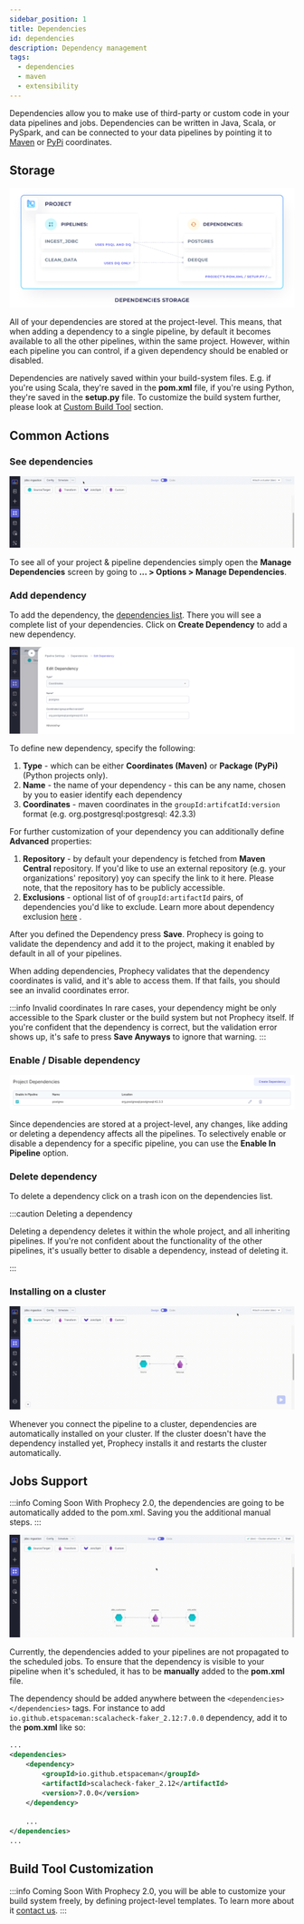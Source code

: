 ```yaml
---
sidebar_position: 1
title: Dependencies
id: dependencies
description: Dependency management
tags:
  - dependencies
  - maven
  - extensibility
---
```


Dependencies allow you to make use of third-party or custom code in your data pipelines and jobs. Dependencies can be
written in Java, Scala, or PySpark, and can be connected to your data pipelines by pointing it
to [Maven](https://mvnrepository.com/) or [PyPi](https://pypi.org/) coordinates.

## Storage

![See Dependencies](img/dependencies-storage.png)

All of your dependencies are stored at the project-level. This means, that when adding a dependency to a single
pipeline, by default it becomes available to all the other pipelines, within the same project. However, within each
pipeline you can control, if a given dependency should be enabled or disabled.

Dependencies are natively saved within your build-system files. E.g. if you're using Scala, they're saved in the
**pom.xml** file, if you're using Python, they're saved in the **setup.py** file. To customize the build system further,
please
look at [Custom Build Tool](#build-tool-customization) section.

## Common Actions

### See dependencies

![See Dependencies](img/dependencies-open.gif)

To see all of your project & pipeline dependencies simply open the **Manage Dependencies** screen by going to **... >
Options > Manage Dependencies**.

### Add dependency

To add the dependency, the [dependencies list](#see-dependencies). There you will see a complete list of your
dependencies. Click on **Create Dependency** to add a new dependency.

![Add Dependency](img/dependencies-add.png)

To define new dependency, specify the following:

1. **Type** - which can be either **Coordinates (Maven)** or **Package (PyPi)** (Python projects only).
2. **Name** - the name of your dependency - this can be any name, chosen by you to easier identify each dependency
3. **Coordinates** - maven coordinates in the `groupId:artifcatId:version` format (e.g. org.postgresql:postgresql:
   42.3.3)

For further customization of your dependency you can additionally define **Advanced** properties:

1. **Repository** - by default your dependency is fetched from **Maven Central** repository. If you'd like to use an
   external repository (e.g. your organizations' repository) yoy can specify the link to it here. Please note, that
   the repository has to be publicly accessible.
2. **Exclusions** - optional list of of `groupId:artifactId` pairs, of dependencies you'd like to exclude. Learn more
   about dependency
   exclusion [here](https://maven.apache.org/guides/introduction/introduction-to-optional-and-excludes-dependencies.html#dependency-exclusions)
   .

After you defined the Dependency press **Save**. Prophecy is going to validate the dependency and add it to the project,
making it enabled by default in all of your pipelines.

When adding dependencies, Prophecy validates that the dependency coordinates is valid, and it's able to access them. If
that fails, you should see an invalid coordinates error.

:::info Invalid coordinates
In rare cases, your dependency might be only accessible to the Spark cluster or the build system but not Prophecy
itself. If you're confident that the dependency is correct, but the validation error shows up, it's safe to press **Save
Anyways** to ignore that warning.
:::

### Enable / Disable dependency

![Dependencies List](img/dependencies-list.png)

Since dependencies are stored at a project-level, any changes, like adding or deleting a dependency affects all the
pipelines. To selectively enable or disable a dependency for a specific pipeline, you can use the **Enable In Pipeline**
option.

### Delete dependency

To delete a dependency click on a trash icon on the dependencies list.

:::caution Deleting a dependency

Deleting a dependency deletes it within the whole project, and all inheriting pipelines. If you're not confident about
the functionality of the other pipelines, it's usually better to disable a dependency, instead of deleting it.

:::

### Installing on a cluster

![Dependencies Install](img/dependencies-install.gif)

Whenever you connect the pipeline to a cluster, dependencies are automatically installed on your cluster. If the
cluster doesn't have the dependency installed yet, Prophecy installs it and restarts the cluster automatically.

## Jobs Support

:::info Coming Soon
With Prophecy 2.0, the dependencies are going to be automatically added to the pom.xml. Saving you the additional manual
steps.
:::

![Dependencies List](img/dependencies-pom-add.gif)

Currently, the dependencies added to your pipelines are not propagated to the scheduled jobs. To ensure that the
dependency is visible to your pipeline when it's scheduled, it has to be **manually** added to the **pom.xml** file.

The dependency should be added anywhere between the `<dependencies></dependencies>` tags. For instance to
add `io.github.etspaceman:scalacheck-faker_2.12:7.0.0` dependency, add it to the **pom.xml** like so:

```xml
...
<dependencies>
    <dependency>
        <groupId>io.github.etspaceman</groupId>
        <artifactId>scalacheck-faker_2.12</artifactId>
        <version>7.0.0</version>
    </dependency>

    ...
</dependencies>
...
```

## Build Tool Customization

:::info Coming Soon
With Prophecy 2.0, you will be able to customize your build system freely, by defining project-level templates. To learn
more about it [contact us](mailto:support@prophecy.io).
:::
